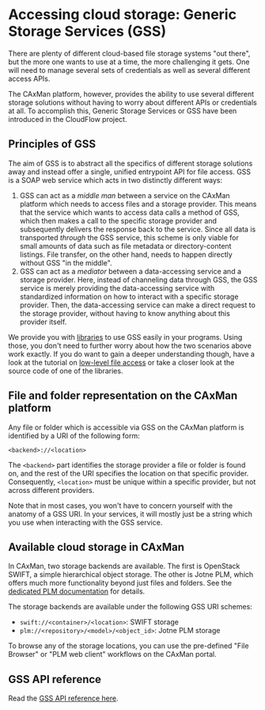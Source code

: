 # Accessing cloud storage: Generic Storage Services (GSS)
There are plenty of different cloud-based file storage systems "out there", but
the more one wants to use at a time, the more challenging it gets. One will need
to manage several sets of credentials as well as several different access APIs.

The CAxMan platform, however, provides the ability to use several different
storage solutions without having to worry about different APIs or credentials at
all. To accomplish this, Generic Storage Services or GSS have been introduced in
the CloudFlow project.

## Principles of GSS
The aim of GSS is to abstract all the specifics of different storage solutions
away and instead offer a single, unified entrypoint API for file access. GSS is
a SOAP web service which acts in two distinctly different ways:
1. GSS can act as a _middle man_ between a service on the CAxMan platform
   which needs to access files and a storage provider. This means that the
   service which wants to access data calls a method of GSS, which then makes a
   call to the specific storage provider and subsequently delivers the response
   back to the service. Since all data is transported _through_ the GSS service,
   this scheme is only viable for small amounts of data such as file metadata or
   directory-content listings. File transfer, on the other hand, needs to happen
   directly without GSS "in the middle".
2. GSS can act as a _mediator_ between a data-accessing service and a storage
   provider. Here, instead of channeling data through GSS, the GSS service is
   merely providing the data-accessing service with standardized information on
   how to interact with a specific storage provider. Then, the data-accessing
   service can make a direct request to the storage provider, without having to
   know anything about this provider itself.

We provide you with [libraries](service_implementation/basics_gss_libraries.md)
to use GSS easily in your programs. Using those, you don't need to further worry
about how the two scenarios above work exactly. If you do want to gain a deeper
understanding though, have a look at the tutorial on [low-level file
access](tutorials/services/python_imageconverter.md) or take a closer look at
the source code of one of the libraries.

## File and folder representation on the CAxMan platform
Any file or folder which is accessible via GSS on the CAxMan platform is
identified by a URI of the following form:
```
<backend>://<location>
```
The `<backend>` part identifies the storage provider a file or folder is found
on, and the rest of the URI specifies the location on that specific provider.
Consequently, `<location>` must be unique within a specific provider, but not
across different providers.

Note that in most cases, you won't have to concern yourself with the anatomy of
a GSS URI. In your services, it will mostly just be a string which you use when
interacting with the GSS service.

## Available cloud storage in CAxMan
In CAxMan, two storage backends are available. The first is OpenStack SWIFT, a
simple hierarchical object storage. The other is Jotne PLM, which offers much
more functionality beyond just files and folders. See the [dedicated PLM
documentation](../service_implementation/advanced_plm.md) for details.

The storage backends are available under the following GSS URI schemes:
* `swift://<container>/<location>`: SWIFT storage
* `plm://<repository>/<model>/<object_id>`: Jotne PLM storage

To browse any of the storage locations, you can use the pre-defined "File
Browser" or "PLM web client" workflows on the CAxMan portal.

## GSS API reference
Read the [GSS API reference here](../service_APIs/api_gss.md).
